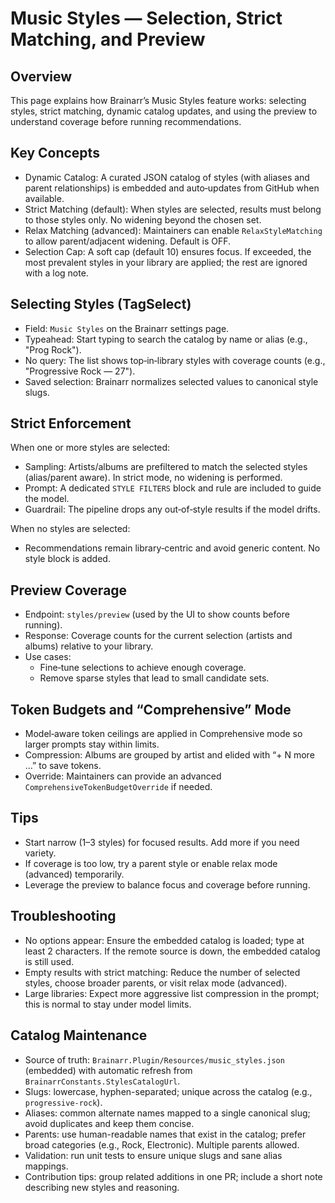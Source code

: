 # Music Styles — Selection, Strict Matching, and Preview

## Overview

This page explains how Brainarr’s Music Styles feature works: selecting styles, strict matching, dynamic catalog updates, and using the preview to understand coverage before running recommendations.

## Key Concepts

- Dynamic Catalog: A curated JSON catalog of styles (with aliases and parent relationships) is embedded and auto‑updates from GitHub when available.
- Strict Matching (default): When styles are selected, results must belong to those styles only. No widening beyond the chosen set.
- Relax Matching (advanced): Maintainers can enable `RelaxStyleMatching` to allow parent/adjacent widening. Default is OFF.
- Selection Cap: A soft cap (default 10) ensures focus. If exceeded, the most prevalent styles in your library are applied; the rest are ignored with a log note.

## Selecting Styles (TagSelect)

- Field: `Music Styles` on the Brainarr settings page.
- Typeahead: Start typing to search the catalog by name or alias (e.g., "Prog Rock").
- No query: The list shows top‑in‑library styles with coverage counts (e.g., "Progressive Rock — 27").
- Saved selection: Brainarr normalizes selected values to canonical style slugs.

## Strict Enforcement

When one or more styles are selected:

- Sampling: Artists/albums are prefiltered to match the selected styles (alias/parent aware). In strict mode, no widening is performed.
- Prompt: A dedicated `STYLE FILTERS` block and rule are included to guide the model.
- Guardrail: The pipeline drops any out‑of‑style results if the model drifts.

When no styles are selected:

- Recommendations remain library‑centric and avoid generic content. No style block is added.

## Preview Coverage

- Endpoint: `styles/preview` (used by the UI to show counts before running).
- Response: Coverage counts for the current selection (artists and albums) relative to your library.
- Use cases:
  - Fine‑tune selections to achieve enough coverage.
  - Remove sparse styles that lead to small candidate sets.

## Token Budgets and “Comprehensive” Mode

- Model‑aware token ceilings are applied in Comprehensive mode so larger prompts stay within limits.
- Compression: Albums are grouped by artist and elided with “+ N more …” to save tokens.
- Override: Maintainers can provide an advanced `ComprehensiveTokenBudgetOverride` if needed.

## Tips

- Start narrow (1–3 styles) for focused results. Add more if you need variety.
- If coverage is too low, try a parent style or enable relax mode (advanced) temporarily.
- Leverage the preview to balance focus and coverage before running.

## Troubleshooting

- No options appear: Ensure the embedded catalog is loaded; type at least 2 characters. If the remote source is down, the embedded catalog is still used.
- Empty results with strict matching: Reduce the number of selected styles, choose broader parents, or visit relax mode (advanced).
- Large libraries: Expect more aggressive list compression in the prompt; this is normal to stay under model limits.

## Catalog Maintenance

- Source of truth: `Brainarr.Plugin/Resources/music_styles.json` (embedded) with automatic refresh from `BrainarrConstants.StylesCatalogUrl`.
- Slugs: lowercase, hyphen-separated; unique across the catalog (e.g., `progressive-rock`).
- Aliases: common alternate names mapped to a single canonical slug; avoid duplicates and keep them concise.
- Parents: use human-readable names that exist in the catalog; prefer broad categories (e.g., Rock, Electronic). Multiple parents allowed.
- Validation: run unit tests to ensure unique slugs and sane alias mappings.
- Contribution tips: group related additions in one PR; include a short note describing new styles and reasoning.
